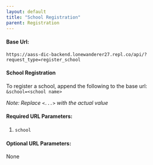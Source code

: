 ```yaml
---
layout: default
title: "School Registration"
parent: Registration
---
```


#### Base Url:  
`https://aass-dic-backend.lonewanderer27.repl.co/api/?request_type=register_school`  

#### School Registration  

To register a school, append the following to the base url:  
`&school=<school name>`

*Note: Replace `<...>` with the actual value*

#### Required URL Parameters:
1. `school`

#### Optional URL Parameters:
None




